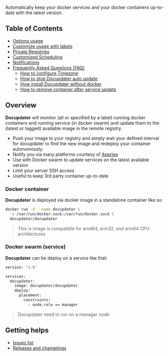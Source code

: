 Automatically keep your docker services and your docker containers up-to-date with the latest version.

## Table of Contents

- [Options usage](Options.md)
- [Customize usage with labels](Labels.md)
- [Private Registries](Private-Registries.md)
- [Customized Scheduling](Customized-Scheduling.md)
- [Notifications](Notifications.md)
- [Frequently Asked Questions (FAQ)](Frequently-Asked-Questions.md)
  - [How to configure Timezone](Frequently-Asked-Questions.md#how-to-configure-timezone)
  - [How to stop Docupdater auto update](Frequently-Asked-Questions.md#how-to-stop-docupdater-auto-update)
  - [How install Docupdater without docker](Frequently-Asked-Questions.md#how-install-docupdater-without-docker)
  - [How to remove container after service update](Frequently-Asked-Questions.md#how-to-remove-container-after-service-update)

## Overview

**Docupdater** will monitor (all or specified by a label) running docker containers and running service (in docker swarm) and update them to the (latest or tagged) available image in the remote registry.

- Push your image to your registry and simply wait your defined interval for docupdater to find the new image and redeploy your container autonomously.
- Notify you via many platforms courtesy of [Apprise](https://github.com/caronc/apprise) 
- Use with Docker swarm to update services on the latest available version
- Limit your server SSH access
- Useful to keep 3rd party container up-to-date

### Docker container

**Docupdater** is deployed via docker image in a standalone container like so:

```bash
docker run -d --name docupdater \
  -v /var/run/docker.sock:/var/run/docker.sock \
  docupdater/docupdater
```

> This is image is compatible for amd64, arm32, and arm64 CPU architectures

### Docker swarm (service)

**Docupdater** can be deploy on a service like that:

```bash
version: "3.6"

services:
  docupdater:
    image: docupdater/docupdater
    deploy:
      placement:
        constraints:
          - node.role == manager
```

> Docupdater need to run on a manager node

## Getting helps

* [Issues list](https://github.com/docupdater/docupdater/issues)
* [Releases and changelogs](https://github.com/docupdater/docupdater/releases)
